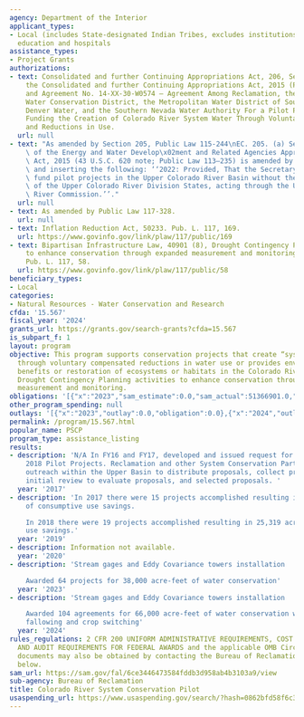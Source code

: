 ```yaml
---
agency: Department of the Interior
applicant_types:
- Local (includes State-designated Indian Tribes, excludes institutions of higher
  education and hospitals
assistance_types:
- Project Grants
authorizations:
- text: Consolidated and further Continuing Appropriations Act, 206, Section 206 of
    the Consolidated and further Continuing Appropriations Act, 2015 (Public Law 113-235)
    and Agreement No. 14-XX-30-W0574 – Agreement Among Reclamation, the Central Arizona
    Water Conservation District, the Metropolitan Water District of Southern California,
    Denver Water, and the Southern Nevada Water Authority For a Pilot Program for
    Funding the Creation of Colorado River System Water Through Voluntary Water Conservation
    and Reductions in Use.
  url: null
- text: "As amended by Section 205, Public Law 115-244\nEC. 205. (a) Section 206(c)(2)\
    \ of the Energy and Water Develop\x02ment and Related Agencies Appropriations\
    \ Act, 2015 (43 U.S.C. 620 note; Public Law 113–235) is amended by striking ‘‘2018.’’\
    \ and inserting the following: ‘‘2022: Provided, That the Secretary shall not\
    \ fund pilot projects in the Upper Colorado River Basin without the participation\
    \ of the Upper Colorado River Division States, acting through the Upper Colorado\
    \ River Commission.’’."
  url: null
- text: As amended by Public Law 117-328.
  url: null
- text: Inflation Reduction Act, 50233. Pub. L. 117, 169.
  url: https://www.govinfo.gov/link/plaw/117/public/169
- text: Bipartisan Infrastructure Law, 40901 (8), Drought Contingency Planning activities
    to enhance conservation through expanded measurement and monitoring infrastructure..
    Pub. L. 117, 58.
  url: https://www.govinfo.gov/link/plaw/117/public/58
beneficiary_types:
- Local
categories:
- Natural Resources - Water Conservation and Research
cfda: '15.567'
fiscal_year: '2024'
grants_url: https://grants.gov/search-grants?cfda=15.567
is_subpart_f: 1
layout: program
objective: This program supports conservation projects that create “system water”
  through voluntary compensated reductions in water use or provides environmental
  benefits or restoration of ecosystems or habitats in the Colorado River Basin.  Includes
  Drought Contingency Planning activities to enhance conservation through expanded
  measurement and monitoring.
obligations: '[{"x":"2023","sam_estimate":0.0,"sam_actual":51366901.0,"usa_spending_actual":0.0},{"x":"2024","sam_estimate":0.0,"sam_actual":29365000.0,"usa_spending_actual":59393192.66},{"x":"2025","sam_estimate":0.0,"sam_actual":459000000.0,"usa_spending_actual":0.0}]'
other_program_spending: null
outlays: '[{"x":"2023","outlay":0.0,"obligation":0.0},{"x":"2024","outlay":53700000.0,"obligation":59393192.66},{"x":"2025","outlay":0.0,"obligation":0.0}]'
permalink: /program/15.567.html
popular_name: PSCP
program_type: assistance_listing
results:
- description: 'N/A In FY16 and FY17, developed and issued request for proposals for
    2018 Pilot Projects. Reclamation and other System Conservation Partners performed
    outreach within the Upper Basin to distribute proposals, collect proposals, perform
    initial review to evaluate proposals, and selected proposals. '
  year: '2017'
- description: 'In 2017 there were 15 projects accomplished resulting in 11,408 acre-feet
    of consumptive use savings.

    In 2018 there were 19 projects accomplished resulting in 25,319 acre-feet of consumptive
    use savings.'
  year: '2019'
- description: Information not available.
  year: '2020'
- description: 'Stream gages and Eddy Covariance towers installation

    Awarded 64 projects for 38,000 acre-feet of water conservation'
  year: '2023'
- description: 'Stream gages and Eddy Covariance towers installation

    Awarded 104 agreements for 66,000 acre-feet of water conservation which included
    fallowing and crop switching'
  year: '2024'
rules_regulations: 2 CFR 200 UNIFORM ADMINISTRATIVE REQUIREMENTS, COST PRINCIPLES,
  AND AUDIT REQUIREMENTS FOR FEDERAL AWARDS and the applicable OMB Circulars.  These
  documents may also be obtained by contacting the Bureau of Reclamation Office listed
  below.
sam_url: https://sam.gov/fal/6ce3446473584fddb3d958ab4b3103a9/view
sub-agency: Bureau of Reclamation
title: Colorado River System Conservation Pilot
usaspending_url: https://www.usaspending.gov/search/?hash=0862bfd58f6c3b0aeb748ef3d641f4c8
---
```

